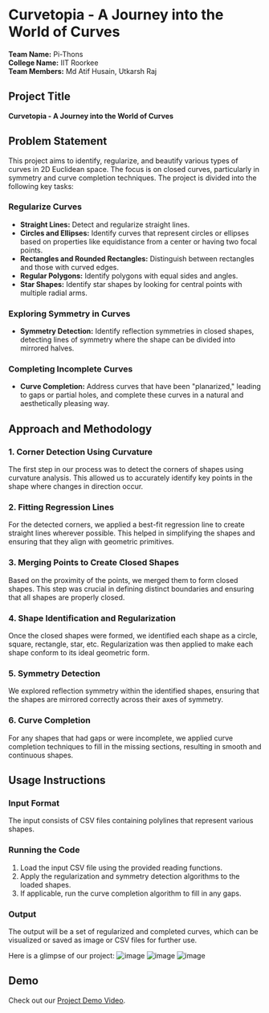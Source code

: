 # Curvetopia - A Journey into the World of Curves

**Team Name:** Pi-Thons  
**College Name:** IIT Roorkee  
**Team Members:** Md Atif Husain, Utkarsh Raj  

## Project Title
**Curvetopia - A Journey into the World of Curves**

## Problem Statement
This project aims to identify, regularize, and beautify various types of curves in 2D Euclidean space. The focus is on closed curves, particularly in symmetry and curve completion techniques. The project is divided into the following key tasks:

### Regularize Curves
- **Straight Lines:** Detect and regularize straight lines.
- **Circles and Ellipses:** Identify curves that represent circles or ellipses based on properties like equidistance from a center or having two focal points.
- **Rectangles and Rounded Rectangles:** Distinguish between rectangles and those with curved edges.
- **Regular Polygons:** Identify polygons with equal sides and angles.
- **Star Shapes:** Identify star shapes by looking for central points with multiple radial arms.

### Exploring Symmetry in Curves
- **Symmetry Detection:** Identify reflection symmetries in closed shapes, detecting lines of symmetry where the shape can be divided into mirrored halves.

### Completing Incomplete Curves
- **Curve Completion:** Address curves that have been "planarized," leading to gaps or partial holes, and complete these curves in a natural and aesthetically pleasing way.

## Approach and Methodology

### 1. Corner Detection Using Curvature
The first step in our process was to detect the corners of shapes using curvature analysis. This allowed us to accurately identify key points in the shape where changes in direction occur.

### 2. Fitting Regression Lines
For the detected corners, we applied a best-fit regression line to create straight lines wherever possible. This helped in simplifying the shapes and ensuring that they align with geometric primitives.

### 3. Merging Points to Create Closed Shapes
Based on the proximity of the points, we merged them to form closed shapes. This step was crucial in defining distinct boundaries and ensuring that all shapes are properly closed.

### 4. Shape Identification and Regularization
Once the closed shapes were formed, we identified each shape as a circle, square, rectangle, star, etc. Regularization was then applied to make each shape conform to its ideal geometric form.

### 5. Symmetry Detection
We explored reflection symmetry within the identified shapes, ensuring that the shapes are mirrored correctly across their axes of symmetry.

### 6. Curve Completion
For any shapes that had gaps or were incomplete, we applied curve completion techniques to fill in the missing sections, resulting in smooth and continuous shapes.

## Usage Instructions

### Input Format
The input consists of CSV files containing polylines that represent various shapes.

### Running the Code
1. Load the input CSV file using the provided reading functions.
2. Apply the regularization and symmetry detection algorithms to the loaded shapes.
3. If applicable, run the curve completion algorithm to fill in any gaps.

### Output
The output will be a set of regularized and completed curves, which can be visualized or saved as image or CSV files for further use.

Here is a glimpse of our project: 
![image](https://github.com/user-attachments/assets/d94489b6-08ee-4d61-bc31-9beb9cd88b4a)
![image](https://github.com/user-attachments/assets/e8871559-02af-44f5-b0da-17ba3199abea)
![image](https://github.com/user-attachments/assets/1fe06fee-47c0-4b35-a702-e7ff28d7e413)



## Demo
Check out our [Project Demo Video](https://drive.google.com/file/d/1mqFf9THEJBDAXzeijk4nDfnyTXPX-pID/).
